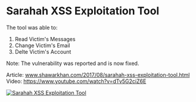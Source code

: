 # Sarahah XSS Exploitation Tool

The tool was able to:

1. Read Victim's Messages
2. Change Victim's Email
3. Delte Victim's Account

Note: The vulnerability was reported and is now fixed.

Article: www.shawarkhan.com/2017/08/sarahah-xss-exploitation-tool.html
Video: https://www.youtube.com/watch?v=dTv5G2ciZ6E

[![Sarahah XSS Exploitation Tool](https://img.youtube.com/vi/dTv5G2ciZ6E/0.jpg)](https://www.youtube.com/watch?v=dTv5G2ciZ6E)
